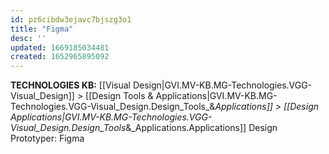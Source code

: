 ```yaml
---
id: pz6cibdw3ejavc7bjszg3o1
title: "Figma"
desc: ''
updated: 1669185034481
created: 1652965895092
---
```

<span class="BreadCrumbTrail Smaller">**TECHNOLOGIES KB:** [[Visual Design|GVI.MV-KB.MG-Technologies.VGG-Visual_Design]] > [[Design Tools & Applications|GVI.MV-KB.MG-Technologies.VGG-Visual_Design.Design_Tools_&_Applications]] > [[Design Applications|GVI.MV-KB.MG-Technologies.VGG-Visual_Design.Design_Tools_&_Applications.Applications]]</span>
<span class="TitleLine">
<span class="TitlePreface">Design Prototyper:</span>
<span class="Title">Figma</span>
<!-- </span><div class="Divider"></div> -->
<!-- ----------------------------------------------------------------------- -->

